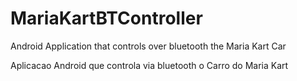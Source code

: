 MariaKartBTController
=====================

Android Application that controls over bluetooth the Maria Kart Car

Aplicacao Android que controla via bluetooth o Carro do Maria Kart
